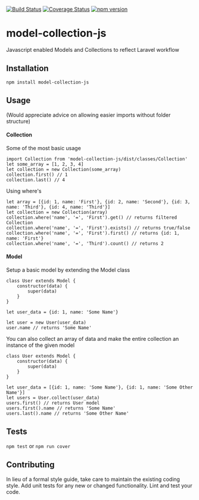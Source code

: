 [![Build Status](https://travis-ci.org/MyMediaMagnet/model-collection-js.svg?branch=master)](https://travis-ci.org/MyMediaMagnet/model-collection-js)
[![Coverage Status](https://coveralls.io/repos/github/MyMediaMagnet/model-collection-js/badge.svg?branch=master)](https://coveralls.io/github/MyMediaMagnet/model-collection-js?branch=master)
[![npm version](https://badge.fury.io/js/model-collection-js.svg)](https://badge.fury.io/js/model-collection-js)

# model-collection-js

Javascript enabled Models and Collections to reflect Laravel workflow


## Installation

  `npm install model-collection-js`

## Usage
(Would appreciate advice on allowing easier imports without folder structure)

#### Collection

Some of the most basic usage

    import Collection from 'model-collection-js/dist/classes/Collection'
    let some_array = [1, 2, 3, 4]
    let collection = new Collection(some_array)
    collection.first() // 1
    collection.last() // 4

Using where's

    let array = [{id: 1, name: 'First'}, {id: 2, name: 'Second'}, {id: 3, name: 'Third'}, {id: 4, name: 'Third'}]
    let collection = new Collection(array)
    collection.where('name', '=', 'First').get() // returns filtered Collection
    collection.where('name', '=', 'First').exists() // returns true/false
    collection.where('name', '=', 'First').first() // returns {id: 1, name: 'First'}
    collection.where('name', '=', 'Third').count() // returns 2

#### Model

Setup a basic model by extending the Model class

    class User extends Model {
        constructor(data) {
            super(data)
        }
    }

    let user_data = {id: 1, name: 'Some Name'}

    let user = new User(user_data)
    user.name // returns 'Some Name'

You can also collect an array of data and make the entire collection an instance of the given model

    class User extends Model {
        constructor(data) {
            super(data)
        }
    }

    let user_data = [{id: 1, name: 'Some Name'}, {id: 1, name: 'Some Other Name'}]
    let users = User.collect(user_data)
    users.first() // returns User model
    users.first().name // returns 'Some Name'
    users.last().name // returns 'Some Other Name'


## Tests

  `npm test` or `npm run cover`

## Contributing

In lieu of a formal style guide, take care to maintain the existing coding style. Add unit tests for any new or changed functionality. Lint and test your code.